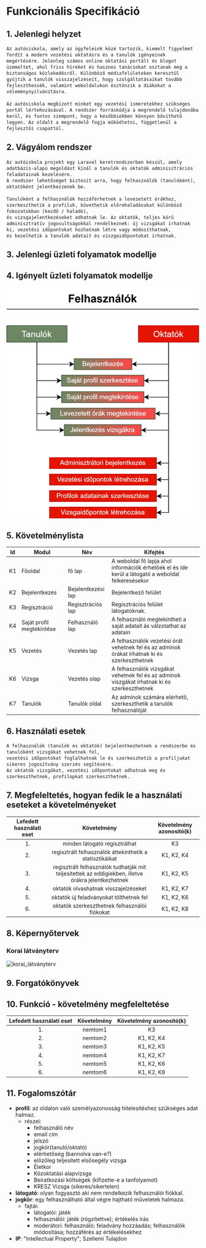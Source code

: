 # Funkcionális Specifikáció
## 1. Jelenlegi helyzet
    Az autósiskola, amely az ügyfeleink közé tartozik, kiemelt figyelmet fordít a modern vezetési oktatásra és a tanulók igényeinek megértésére. Jelenleg számos online oktatási portált és blogot üzemeltet, ahol friss híreket és hasznos tanácsokat osztanak meg a biztonságos közlekedésről. Különböző médiafelületeken keresztül gyűjtik a tanulók visszajelzéseit, hogy szolgáltatásaikat tovább fejleszthessék, valamint weboldalukon ösztönzik a diákokat a véleménynyilvánításra.

    Az autósiskola megbízott minket egy vezetési ismeretekhez szükséges portál lértehozásával. A rendszer forráskódja a megrendelő tulajdonába kerül, és fontos szempont, hogy a későbbiekben könnyen bővíthető legyen. Az oldalt a megrendelő fogja működtetni, függetlenül a fejlesztői csapattól.


## 2. Vágyálom rendszer
    Az autóiskola projekt egy Laravel keretrendszerben készül, amely adatbázis-alapú megoldást kínál a tanulók és oktatók adminisztrációs feladatainak kezelésére. 
    A rendszer lehetőséget biztosít arra, hogy felhasználók (tanulóként), oktatóként jelentkezzenek be.

    Tanulóként a felhasználók hozzáférhetnek a levezetett órákhoz, szerkeszthetik a profiluk, követhetik előrehaladásukat különböző fokozatokban (kezdő / haladó), 
    és vizsgajelentkezéseket adhatnak le. Az oktatók, teljes körű adminisztratív jogosultságokkal rendelkeznek: új vizsgákat írhatnak ki, vezetési időpontokat hozhatnak létre vagy módosíthatnak, 
    és kezelhetik a tanulók adatait és viszgaidőpontokat írhatnak.


## 3. Jelenlegi üzleti folyamatok modellje



## 4. Igényelt üzleti folyamatok modellje
![tanuló hozzáadó felület](../Dokumentáció/Képek/uzletifolyamatok_modelje.png)

## 5. Követelménylista

| Id | Modul | Név | Kifejtés |
| :---: | --- | --- | --- |
| K1 | Főoldal| fő lap | A weboldal fő lapja ahol információk érhetőek el és ide kerül a látogató a weboldal felkeresésekor |
| K2 | Bejelentkezés | Bejelentkezési lap | Bejelentkező felület |
| K3 | Regisztráció | Regisztrációs lap | Regisztrációs felület látogatóknak. |
| K4 | Saját profil megtekintése | Felhasználó lap | A felhasználó megtekintheti a saját adatait ás válzotathat az adatain |
| K5 | Vezetés | Vezetés lap | A felhasználók vezetési órát vehetnek fel és az adminok órákat írhatnak ki és szerkeszthetnek |
| K6 | Vizsga | Vezetés olap | A felhasználók vizsgákat vehetnek fel és az adminok viszgákat írhatnak ki és szerkeszthetnek |
| K7 | Tanulók | Tanulók oldal | Az adminok számára elérhető, szerkeszthetik a tanulók felhasználóját |


## 6. Használati esetek
    A felhasználók (tanulók és oktatók) bejelentkezhetnek a rendszerbe és tanulóként vizsgákat vehetnek fel, 
    vezetési időpontokat foglalhatnak le és szerkeszhetik a profiljukat sikeres jogosítvány szerzés segítésére. 
    Az oktatók vizsgákat, vezetési időpontokat adhatnak meg és szerkeszthetnek, profilopkat szerkeszthetnek. 


## 7. Megfeleltetés, hogyan fedik le a használati eseteket a követelményeket
| Lefedett használati eset | Követelmény | Követelmény azonosító(k) |
| :---: | :---: | :---: |
| 1. | minden látogató regisztrálhat | K3 |
| 2. | regisztrált felhasználók áttekinthetik a statisztikáikat | K1, K2, K4 |
| 3. | regisztrált felhasználók tudhatják mit teljesítettek az eddigiekben, illetve órákra jelentkezhetnek | K1, K2, K5 |
| 4. | oktatók olvashatnak visszajelzéseket | K1, K2, K7 |
| 5. | oktatók új feladványokat tölthetnek fel | K1, K2, K6 |
| 6. | oktatók szerkeszthetnek felhasználói fiókokat | K1, K2, K8 |



## 8. Képernyőtervek

### Korai látványterv
![korai_látványterv](../Img/memulatoralphfa.jpg)


## 9. Forgatókönyvek


## 10. Funkció - követelmény megfeleltetése

| Lefedett használati eset | Követelmény | Követelmény azonosító(k) |
| :---: | :---: | :---: |
| 1. | nemtom1 | K3 |
| 2. | nemtom2 | K1, K2, K4 |
| 3. | nemtom3 | K1, K2, K5 |
| 4. | nemtom4 | K1, K2, K7 |
| 5. | nemtom5 | K1, K2, K6 |
| 6. | nemtom6| K1, K2, K8 |

## 11. Fogalomszótár
+ **profil**: az oldalon való személyazonosság hitelesítéshez szükséges adat halmaz.
    * részei:
        - felhasználó név
        - email cím
        - jelszó
        - jogkör(tanuló/oktató)
		- elérhetőség (bannolva van-e?)
		- előzőleg teljesített elsősegély vizsga
        - Életkor
        - Közoktatási alapvizsga
        - Beiratkozási költségek (kifizette-e a tanfolyamot)
        - KRESZ Vizsga (sikeres/sikertelen)
+ **látogató**: olyan fogyasztó aki nem rendelkezik felhasználói fiókkal.
+ **jogkör**: egy felhasználható által végre hajtható műveletek halmaza.
    * fajtái:
        - látogatói: játék
        - felhasználói: játék (rögzítettve); értékelés írás
        - moderátori: felhasználó; feladvány hozzáadás; felhasználók módosítása; hozzáférés az értékelésekhez
+ **IP**: "Intellectual Property"; Szellemi Tulajdon

